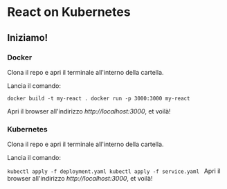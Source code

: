 # React on Kubernetes

## Iniziamo!

### Docker

Clona il repo e apri il terminale all'interno della cartella.

Lancia il comando:

`docker build -t my-react .
docker run -p 3000:3000 my-react`

Apri il browser all'indirizzo _http://localhost:3000_, et voilà!

### Kubernetes

Clona il repo e apri il terminale all'interno della cartella.

Lancia il comando:

`kubectl apply -f deployment.yaml
kubectl apply -f service.yaml
`
Apri il browser all'indirizzo _http://localhost:3000_, et voilà!
